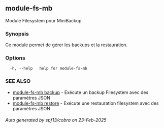 ## module-fs-mb

Module Filesystem pour MiniBackup

### Synopsis


Ce module permet de gérer les backups et la restauration.


### Options

```
  -h, --help   help for module-fs-mb
```

### SEE ALSO

* [module-fs-mb backup](module-fs-mb_backup.md)	 - Exécute un backup Filesystem avec des paramètres JSON
* [module-fs-mb restore](module-fs-mb_restore.md)	 - Exécute une restauration filesystem avec des paramètres JSON

###### Auto generated by spf13/cobra on 23-Feb-2025
